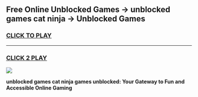 
## Free Online Unblocked Games → unblocked games cat ninja → Unblocked Games
<h3>
<a href="https://premium.freeplayer.one?title=unblocked_games_cat_ninja&ref=21F">CLICK TO PLAY</a></h3>
<hr>

<h3>
<a href="https://premium.freeplayer.one?title=unblocked_games_cat_ninja&ref=21F">CLICK 2 PLAY</a>
  
</h3>

<a href="https://premium.freeplayer.one?title=unblocked_games_cat_ninja&ref=21F/"><img src="https://clearcache.store/games.png"></a>


**unblocked games cat ninja games unblocked: Your Gateway to Fun and Accessible Online Gaming**
